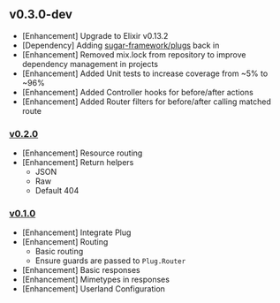## v0.3.0-dev

- [Enhancement] Upgrade to Elixir v0.13.2
- [Dependency] Adding [sugar-framework/plugs](https://github.com/sugar-framework/plugs) back in
- [Enhancement] Removed mix.lock from repository to improve dependency management in projects
- [Enhancement] Added Unit tests to increase coverage from ~5% to ~96%
- [Enhancement] Added Controller hooks for before/after actions
- [Enhancement] Added Router filters for before/after calling matched route

### [v0.2.0](https://github.com/sugar-framework/sugar/tree/v0.2.0)

- [Enhancement] Resource routing
- [Enhancement] Return helpers
    - JSON
    - Raw
    - Default 404

### [v0.1.0](https://github.com/sugar-framework/sugar/tree/v0.1.0)

- [Enhancement] Integrate Plug
- [Enhancement] Routing
    - Basic routing
    - Ensure guards are passed to `Plug.Router`
- [Enhancement] Basic responses
- [Enhancement] Mimetypes in responses
- [Enhancement] Userland Configuration
